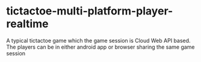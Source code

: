 # tictactoe-multi-platform-player-realtime
A typical tictactoe game which the game session is Cloud Web API based. The players can be in either android app or browser sharing the same game session
